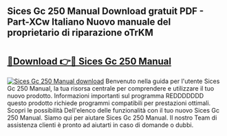 ## Sices Gc 250 Manual Download gratuit PDF - Part-XCw Italiano Nuovo manuale del proprietario di riparazione oTrKM

# <h2><a href="http://df9kjug.blite.top/?on=Sices+Gc+250+Manual">🔗Download 👉🔴 Sices Gc 250 Manual</a></h2>

[![Sices Gc 250 Manual download](https://i.imgur.com/lujVjoI.png)](http://df9kjug.blite.top/?on=Sices+Gc+250+Manual)
Benvenuto nella guida per l'utente Sices Gc 250 Manual, la tua risorsa centrale per comprendere e utilizzare il tuo nuovo prodotto. Informazioni importanti sul programma REDDDDDDD questo prodotto richiede programmi compatibili per prestazioni ottimali. Scopri le possibilità Dell'elenco delle funzionalità con il tuo nuovo Sices Gc 250 Manual. Siamo qui per aiutare Sices Gc 250 Manual. Il nostro Team di assistenza clienti è pronto ad aiutarti in caso di domande o dubbi.
